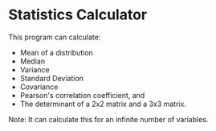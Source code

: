 # Statistics Calculator

This program can calculate:
  - Mean of a distribution
  - Median
  - Variance
  - Standard Deviation
  - Covariance
  - Pearson's correlation coefficient, and 
  - The determinant of a 2x2 matrix and a 3x3 matrix. 

Note: It can calculate this for an infinite number of variables.
